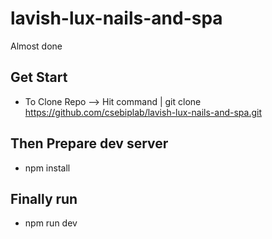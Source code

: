 # lavish-lux-nails-and-spa

Almost done

## Get Start

- To Clone Repo --> Hit command | git clone https://github.com/csebiplab/lavish-lux-nails-and-spa.git

## Then Prepare dev server

- npm install

## Finally run

- npm run dev
